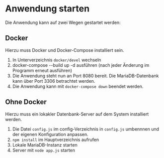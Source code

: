 Anwendung starten
=================

Die Anwendung kann auf zwei Wegen gestartet werden:

Docker
------

Hierzu muss Docker und Docker-Compose installiert sein.

1. In Unterverzeichnis `docker/devel` wechseln
2. docker-compose --build up -d ausführen (nach jeder Änderung im Programm erneut ausführen)
3. Die Anwendung steht nun an Port 8080 bereit. Die MariaDB-Datenbank kann über Port 3306 betrachtet werden.
4. Die Anwendung kann mit `docker-compose down` beendet werden.

Ohne Docker
-----------

Hierzu muss ein lokakler Datenbank-Server auf dem System installiert werden.

1. Die Datei `config.js` im config-Verzeichnis in `config.js` umbennnen und der eigenen Konfiguration anpassen.
2. `npm install` im Hauptverzeichnis aufrufen
3. Lokale MariaDB-Instanz starten
4. Server mit `node app.js` starten